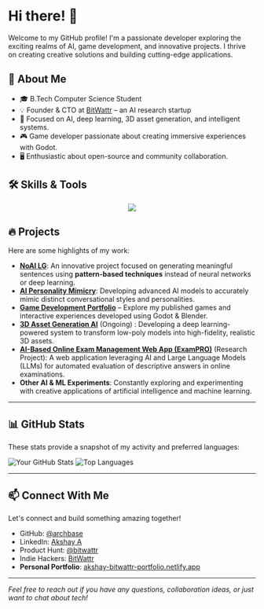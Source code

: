 # Hi there! 👋

Welcome to my GitHub profile! I'm a passionate developer exploring the exciting realms of AI, game development, and innovative projects. I thrive on creating creative solutions and building cutting-edge applications.

## 🚀 About Me
- 🎓 B.Tech Computer Science Student
- 💡 Founder & CTO at [BitWattr](https://bitwattr.pages.dev) – an AI research startup
- 🔬 Focused on AI, deep learning, 3D asset generation, and intelligent systems.
- 🎮 Game developer passionate about creating immersive experiences with Godot.
- 🖥️ Enthusiastic about open-source and community collaboration.

## 🛠️ Skills & Tools

<p align="center">
  <img src="https://skillicons.dev/icons?i=py,ts,js,html,css,godot,blender,tensorflow,pytorch,react,nextjs,figma,photoshop,git,github,docker,vscode" />
</p>

## 🔥 Projects

Here are some highlights of my work:

- **[NoAI LG](https://bitwattr.pages.dev/projects/noai-lg)**: An innovative project focused on generating meaningful sentences using **pattern-based techniques** instead of neural networks or deep learning.
- **[AI Personality Mimicry](https://bitwattr.pages.dev/projects/chat-mimicry-ai)**: Developing advanced AI models to accurately mimic distinct conversational styles and personalities.
- **[Game Development Portfolio](https://archbase.itch.io/)** – Explore my published games and interactive experiences developed using Godot & Blender.
- **[3D Asset Generation AI](https://bitwattr.pages.dev/projects/think-3d)** (Ongoing) : Developing a deep learning-powered system to transform low-poly models into high-fidelity, realistic 3D assets.
- **[AI-Based Online Exam Management Web App (ExamPRO)](https://github.com/ArchBase/ExamPRO)** (Research Project): A web application leveraging AI and Large Language Models (LLMs) for automated evaluation of descriptive answers in online examinations.
- **Other AI & ML Experiments**: Constantly exploring and experimenting with creative applications of artificial intelligence and machine learning.

---

## 📊 GitHub Stats

These stats provide a snapshot of my activity and preferred languages:

![Your GitHub Stats](https://github-readme-stats.vercel.app/api?username=archbase&show_icons=true&theme=radical&hide_title=true)
![Top Languages](https://github-readme-stats.vercel.app/api/top-langs/?username=archbase&layout=compact&theme=radical&hide_title=true)

---

## 📫 Connect With Me

Let's connect and build something amazing together!

- GitHub: [@archbase](https://github.com/archbase)
- LinkedIn: [Akshay A](https://www.linkedin.com/in/akshay-a-b5790326b/)
- Product Hunt: [@bitwattr](https://www.producthunt.com/@bitwattr)
- Indie Hackers: [BitWattr](https://www.indiehackers.com/BitWattr)
- **Personal Portfolio**: [akshay-bitwattr-portfolio.netlify.app](https://akshay-bitwattr-portfolio.netlify.app/)

---

_Feel free to reach out if you have any questions, collaboration ideas, or just want to chat about tech!_
